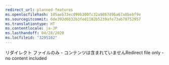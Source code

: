 ```yaml
---
redirect_url: planned-features
ms.openlocfilehash: 1d5aeb73ecd99b300fc32a9867d9ba67a8bebf9e
ms.sourcegitcommit: 6de392d6b32b3fed1182b5239afe73ab78752957
ms.translationtype: HT
ms.contentlocale: ja-JP
ms.lasthandoff: 04/28/2020
ms.locfileid: "3295102"
---
```

<span data-ttu-id="a6b6e-101">リダイレクト ファイルのみ - コンテンツは含まれていません</span><span class="sxs-lookup"><span data-stu-id="a6b6e-101">Redirect file only - no content included</span></span>
